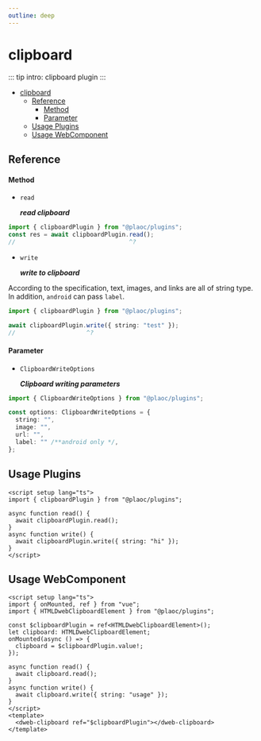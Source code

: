 ```yaml
---
outline: deep
---
```


# clipboard

<Badges name="@plaoc/plugins" />

::: tip intro:
clipboard plugin
:::

- [clipboard](#clipboard)
  - [Reference](#reference)
    - [Method](#method)
    - [Parameter](#parameter)
  - [Usage Plugins](#usage-plugins)
  - [Usage WebComponent](#usage-webcomponent)

## Reference

#### Method

- `read`

  **_read clipboard_**

```ts twoslash
import { clipboardPlugin } from "@plaoc/plugins";
const res = await clipboardPlugin.read();
//                                ^?
```

- `write`

  **_write to clipboard_**

According to the specification, text, images, and links are all of string type. In addition, `android` can pass `label`.

```ts twoslash
import { clipboardPlugin } from "@plaoc/plugins";

await clipboardPlugin.write({ string: "test" });
//                    ^?
```

#### Parameter

- `ClipboardWriteOptions`

  **_Clipboard writing parameters_**

```ts twoslash
import { ClipboardWriteOptions } from "@plaoc/plugins";

const options: ClipboardWriteOptions = {
  string: "",
  image: "",
  url: "",
  label: "" /**android only */,
};
```

## Usage Plugins

```vue twoslash
<script setup lang="ts">
import { clipboardPlugin } from "@plaoc/plugins";

async function read() {
  await clipboardPlugin.read();
}
async function write() {
  await clipboardPlugin.write({ string: "hi" });
}
</script>
```

## Usage WebComponent

```vue {4,7}
<script setup lang="ts">
import { onMounted, ref } from "vue";
import { HTMLDwebClipboardElement } from "@plaoc/plugins";

const $clipboardPlugin = ref<HTMLDwebClipboardElement>();
let clipboard: HTMLDwebClipboardElement;
onMounted(async () => {
  clipboard = $clipboardPlugin.value!;
});

async function read() {
  await clipboard.read();
}
async function write() {
  await clipboard.write({ string: "usage" });
}
</script>
<template>
  <dweb-clipboard ref="$clipboardPlugin"></dweb-clipboard>
</template>
```

